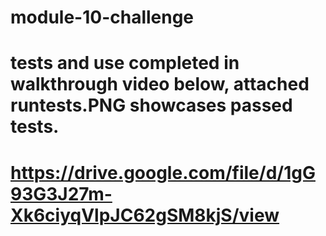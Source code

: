 # module-10-challenge
# tests and use completed in walkthrough video below, attached runtests.PNG showcases passed tests.
# https://drive.google.com/file/d/1gG93G3J27m-Xk6ciyqVlpJC62gSM8kjS/view
